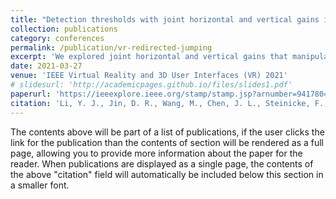```yaml
---
title: "Detection thresholds with joint horizontal and vertical gains in redirected jumping"
collection: publications
category: conferences
permalink: /publication/vr-redirected-jumping
excerpt: 'We explored joint horizontal and vertical gains that manipulate horizontal and vertical distances at the same time during two-legged takeoff jumping in the virtual space. In a user study, we estimated and analyzed horizontal and vertical detection thresholds.'
date: 2021-03-27
venue: 'IEEE Virtual Reality and 3D User Interfaces (VR) 2021'
# slidesurl: 'http://academicpages.github.io/files/slides1.pdf'
paperurl: 'https://ieeexplore.ieee.org/stamp/stamp.jsp?arnumber=9417804&casa_token=vzVb67rO3GMAAAAA:mdiA5mNV_EEsETTfFuiQxIAp0q2Ac0WC0GZTsgxS4jzJl5IqUUHNj6oX_H4NKz-nx4CUjPXQ23s'
citation: 'Li, Y. J., Jin, D. R., Wang, M., Chen, J. L., Steinicke, F., Hu, S. M., & Zhao, Q. (2021, March). Detection thresholds with joint horizontal and vertical gains in redirected jumping. In 2021 IEEE Virtual Reality and 3D User Interfaces (VR) (pp. 95-102). IEEE'
---
```


The contents above will be part of a list of publications, if the user clicks the link for the publication than the contents of section will be rendered as a full page, allowing you to provide more information about the paper for the reader. When publications are displayed as a single page, the contents of the above "citation" field will automatically be included below this section in a smaller font.